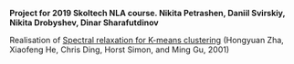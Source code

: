 <b>Project for 2019 Skoltech NLA course. Nikita Petrashen, Daniil Svirskiy, Nikita Drobyshev, Dinar Sharafutdinov </b>

Realisation of  <a href = 'http://ranger.uta.edu/~chqding/papers/KmeansNIPS2001.pdf'>Spectral relaxation for K-means clustering</a> (Hongyuan Zha, Xiaofeng He, Chris Ding, Horst Simon, and Ming Gu, 2001)
